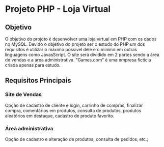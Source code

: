 # Projeto PHP - Loja Virtual

## Objetivo

O objetivo do projeto é desenvolver uma loja virtual em PHP com os dados no MySQL.
Devido o objetivo do projeto ser o estudo do PHP um dos requisitos é utilizar o máximo possível dele e o mínimo em outras linguagens como JavasScript.
O site será dividido em 2 partes sendo a área de vendas e a área administrativa.
"Games.com" é uma empresa fictícia criada apenas para estudo.

## Requisitos Principais

### Site de Vendas

Opção de cadastro de cliente e login, carrinho de compras, finalizar compra, comentários em produtos, consulta de produtos, produtos aleatórios em destaque, cadastro de produto favorito.

### Área administrativa

Opção de cadastro e alteração de produtos, consulta de pedidos, etc.;
